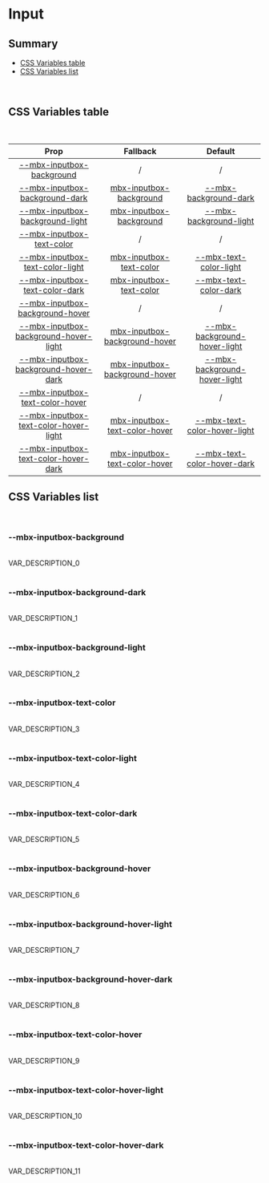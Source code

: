 # Input

## Summary

- [CSS Variables table](#css-variables-table)
- [CSS Variables list](#css-variables-list)

<br>

## CSS Variables table

<br>

| <div style='text-align:center;margin:auto;'>Prop</div> | <div style='text-align:center;margin:auto;'>Fallback</div> | <div style='text-align:center;margin:auto;'>Default</div> |
| ------------------------------------------------------ | ---------------------------------------------------------- | --------------------------------------------------------- |
| <div style='text-align:center;margin:auto;'>[--mbx-inputbox-background](#mbx-inputbox-background)</div> | <div style='text-align:center;margin:auto;'>/</div> | <div style='text-align:center;margin:auto;'>/</div> |
| <div style='text-align:center;margin:auto;'>[--mbx-inputbox-background-dark](#mbx-inputbox-background-dark)</div> | <div style='text-align:center;margin:auto;'>[mbx-inputbox-background](#mbx-inputbox-background)</div> | <div style='text-align:center;margin:auto;'>[--mbx-background-dark](global-css-vars.md#mbx-background-dark)</div> |
| <div style='text-align:center;margin:auto;'>[--mbx-inputbox-background-light](#mbx-inputbox-background-light)</div> | <div style='text-align:center;margin:auto;'>[mbx-inputbox-background](#mbx-inputbox-background)</div> | <div style='text-align:center;margin:auto;'>[--mbx-background-light](global-css-vars.md#mbx-background-light)</div> |
| <div style='text-align:center;margin:auto;'>[--mbx-inputbox-text-color](#mbx-inputbox-text-color)</div> | <div style='text-align:center;margin:auto;'>/</div> | <div style='text-align:center;margin:auto;'>/</div> |
| <div style='text-align:center;margin:auto;'>[--mbx-inputbox-text-color-light](#mbx-inputbox-text-color-light)</div> | <div style='text-align:center;margin:auto;'>[mbx-inputbox-text-color](#mbx-inputbox-text-color)</div> | <div style='text-align:center;margin:auto;'>[--mbx-text-color-light](global-css-vars.md#mbx-text-color-light)</div> |
| <div style='text-align:center;margin:auto;'>[--mbx-inputbox-text-color-dark](#mbx-inputbox-text-color-dark)</div> | <div style='text-align:center;margin:auto;'>[mbx-inputbox-text-color](#mbx-inputbox-text-color)</div> | <div style='text-align:center;margin:auto;'>[--mbx-text-color-dark](global-css-vars.md#mbx-text-color-dark)</div> |
| <div style='text-align:center;margin:auto;'>[--mbx-inputbox-background-hover](#mbx-inputbox-background-hover)</div> | <div style='text-align:center;margin:auto;'>/</div> | <div style='text-align:center;margin:auto;'>/</div> |
| <div style='text-align:center;margin:auto;'>[--mbx-inputbox-background-hover-light](#mbx-inputbox-background-hover-light)</div> | <div style='text-align:center;margin:auto;'>[mbx-inputbox-background-hover](#mbx-inputbox-background-hover)</div> | <div style='text-align:center;margin:auto;'>[--mbx-background-hover-light](global-css-vars.md#mbx-background-hover-light)</div> |
| <div style='text-align:center;margin:auto;'>[--mbx-inputbox-background-hover-dark](#mbx-inputbox-background-hover-dark)</div> | <div style='text-align:center;margin:auto;'>[mbx-inputbox-background-hover](#mbx-inputbox-background-hover)</div> | <div style='text-align:center;margin:auto;'>[--mbx-background-hover-light](global-css-vars.md#mbx-background-hover-light)</div> |
| <div style='text-align:center;margin:auto;'>[--mbx-inputbox-text-color-hover](#mbx-inputbox-text-color-hover)</div> | <div style='text-align:center;margin:auto;'>/</div> | <div style='text-align:center;margin:auto;'>/</div> |
| <div style='text-align:center;margin:auto;'>[--mbx-inputbox-text-color-hover-light](#mbx-inputbox-text-color-hover-light)</div> | <div style='text-align:center;margin:auto;'>[mbx-inputbox-text-color-hover](#mbx-inputbox-text-color-hover)</div> | <div style='text-align:center;margin:auto;'>[--mbx-text-color-hover-light](global-css-vars.md#mbx-text-color-hover-light)</div> |
| <div style='text-align:center;margin:auto;'>[--mbx-inputbox-text-color-hover-dark](#mbx-inputbox-text-color-hover-dark)</div> | <div style='text-align:center;margin:auto;'>[mbx-inputbox-text-color-hover](#mbx-inputbox-text-color-hover)</div> | <div style='text-align:center;margin:auto;'>[--mbx-text-color-hover-dark](global-css-vars.md#mbx-text-color-hover-dark)</div> |


## CSS Variables list

<br>

### --mbx-inputbox-background

<br>VAR_DESCRIPTION_0<br><br>
### --mbx-inputbox-background-dark

<br>VAR_DESCRIPTION_1<br><br>
### --mbx-inputbox-background-light

<br>VAR_DESCRIPTION_2<br><br>
### --mbx-inputbox-text-color

<br>VAR_DESCRIPTION_3<br><br>
### --mbx-inputbox-text-color-light

<br>VAR_DESCRIPTION_4<br><br>
### --mbx-inputbox-text-color-dark

<br>VAR_DESCRIPTION_5<br><br>
### --mbx-inputbox-background-hover

<br>VAR_DESCRIPTION_6<br><br>
### --mbx-inputbox-background-hover-light

<br>VAR_DESCRIPTION_7<br><br>
### --mbx-inputbox-background-hover-dark

<br>VAR_DESCRIPTION_8<br><br>
### --mbx-inputbox-text-color-hover

<br>VAR_DESCRIPTION_9<br><br>
### --mbx-inputbox-text-color-hover-light

<br>VAR_DESCRIPTION_10<br><br>
### --mbx-inputbox-text-color-hover-dark

<br>VAR_DESCRIPTION_11<br><br>


